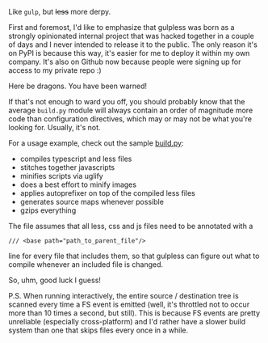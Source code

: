 Like `gulp`, but ~~less~~ more derpy.

First and foremost, I'd like to emphasize that gulpless was born as a strongly opinionated internal project that was hacked together in a couple of days and I never intended to release it to the public. The only reason it's on PyPI is because this way, it's easier for me to deploy it within my own company. It's also on Github now because people were signing up for access to my private repo :)

Here be dragons. You have been warned!

If that's not enough to ward you off, you should probably know that the average `build.py` module will always contain an order of magnitude more code than configuration directives, which may or may not be what you're looking for. Usually, it's not.

For a usage example, check out the sample [build.py](examples/build.py):

* compiles typescript and less files
* stitches together javascripts
* minifies scripts via uglify
* does a best effort to minify images
* applies autoprefixer on top of the compiled less files
* generates source maps whenever possible
* gzips everything

The file assumes that all less, css and js files need to be annotated with a
```
/// <base path="path_to_parent_file"/>
```
line for every file that includes them, so that gulpless can figure out what to compile whenever an included file is changed.

So, uhm, good luck I guess!

P.S. When running interactively, the entire source / destination tree is scanned every time a FS event is emitted (well, it's throttled not to occur more than 10 times a second, but still). This is because FS events are pretty unreliable (especially cross-platform) and I'd rather have a slower build system than one that skips files every once in a while.
